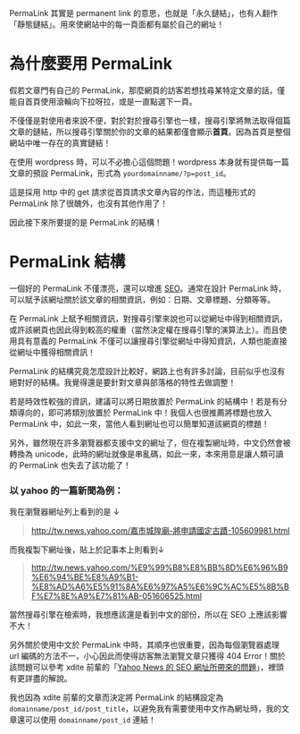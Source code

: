 <!--
[date]: 2012-09-12
[titel]: 關於 PermaLink
[title]: about-permalink
[tag]: permalink | 永久鏈結, web dev | 網頁開發, SEO | 搜尋引擎最佳化
[photo]: http://i.minus.com/jf08FqLl8RSZ9.png
-->

PermaLink 其實是 permanent link 的意思，也就是「永久鏈結」，也有人翻作「靜態鏈結」。用來使網站中的每一頁面都有屬於自己的網址！

# 為什麼要用 PermaLink

假若文章門有自己的 PermaLink，那麼網頁的訪客若想找尋某特定文章的話，僅能自首頁使用滾輪向下拉呀拉，或是一直點選下一頁。

不僅僅是對使用者來說不便，對於對於搜尋引擎也一樣，搜尋引擎將無法取得個篇文章的鏈結，所以搜尋引擎關於你的文章的結果都僅會顯示**首頁**。因為首頁是整個網站中唯一存在的真實鏈結！

在使用 wordpress 時，可以不必擔心這個問題！wordpress 本身就有提供每一篇文章的預設 PermaLink，形式為 `yourdomainname/?p=post_id`。

這是採用 http 中的 get 請求從首頁請求文章內容的作法，而這種形式的 PermaLink 除了很醜外，也沒有其他作用了！

因此接下來所要提的是 PermaLink 的結構！

# PermaLink 結構

一個好的 PermaLink 不僅漂亮，還可以增進 [SEO][wiki-seo]。通常在設計 PermaLink 時，可以賦予該網址關於該文章的相關資訊，例如：日期、文章標題、分類等等。

在 PermaLink 上賦予相關資訊，對搜尋引擎來說也可以從網址中得到相關資訊，或許該網頁也因此得到較高的權重（當然決定權在搜尋引擎的演算法上）。而且使用具有意義的 PermaLink 不僅可以讓搜尋引擎從網址中得知資訊，人類也能直接從網址中獲得相關資訊！

PermaLink 的結構究竟怎麼設計比較好，網路上也有許多討論，目前似乎也沒有絕對好的結構。我覺得還是要針對文章與部落格的特性去做調整！

若是時效性較強的資訊，建議可以將日期放置於 PermaLink 的結構中！若是有分類導向的，即可將類別放置於 PermaLink 中！我個人也很推薦將標題也放入 PermaLink 中，如此一來，當他人看到網址也可以簡單知道該網頁的標題！

另外，雖然現在許多瀏覽器都支援中文的網址了，但在複製網址時，中文仍然會被轉換為 unicode，此時的網址就像是串亂碼，如此一來，本來用意是讓人類可讀的 PermaLink 也失去了該功能了！

### 以 yahoo 的一篇新聞為例：

我在瀏覽器網址列上看到的是 ↓

> http://tw.news.yahoo.com/嘉市城隍廟-將申請國定古蹟-105609981.html

而我複製下網址後，貼上於記事本上則看到↓

> http://tw.news.yahoo.com/%E9%99%B8%E8%BB%8D%E6%96%B9%E6%94%BE%E8%A9%B1-%E8%AD%A6%E5%91%8A%E6%97%A5%E6%9C%AC%E5%8B%BF%E7%8E%A9%E7%81%AB-051606525.html

當然搜尋引擎在檢索時，我想應該還是看到中文的部份，所以在 SEO 上應該影響不大！

另外關於使用中文於 PermaLink 中時，其順序也很重要，因為每個瀏覽器處理 url 編碼的方法不一，小心因此而使得訪客無法瀏覽文章只獲得 404 Error！關於該問題可以參考 xdite 前輩的「[Yahoo News 的 SEO 網址所帶來的問題][1]」，裡頭有更詳盡的解說。

我也因為 xdite 前輩的文章而決定將 PermaLink 的結構設定為 `domainname/post_id/post_title`，以避免我有需要使用中文作為網址時，我的文章還可以使用 `domainname/post_id` 連結！


[1]:http://blog.xdite.net/posts/2011/10/25/yahoo-seo-url/?utm_source=feedburner&utm_medium=feed&utm_campaign=Feed%3A+xxddite+%28Blog.XDite.net%29

[wiki-seo]: http://en.wikipedia.org/wiki/Search_engine_optimization
